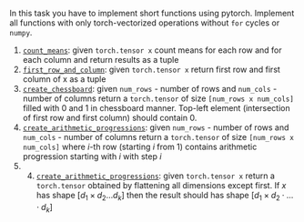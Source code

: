 In this task you have to implement short functions using pytorch. Implement all functions with only torch-vectorized operations without `for` cycles or `numpy`.

1. [`count_means`](course://PyTorchIntroduction/WorkingWithTensors/task.py:6): given `torch.tensor x` count means for each row and for each column and return results as a tuple
2. [`first_row_and_column`](course://PyTorchIntroduction/WorkingWithTensors/task.py:10): given `torch.tensor x` return first row and first column of x as a tuple
3. [`create_chessboard`](course://PyTorchIntroduction/WorkingWithTensors/task.py:14): given `num_rows` - number of rows and `num_cols` - number of columns return a `torch.tensor` of size `[num_rows x num_cols]` filled with $0$ and $1$ in chessboard manner. Top-left element (intersection of first row and first column) should contain $0$.
4. [`create_arithmetic_progressions`](course://PyTorchIntroduction/WorkingWithTensors/task.py:18): given `num_rows` - number of rows and `num_cols` - number of columns return a `torch.tensor` of size `[num_rows x num_cols]` where $i$-th row (starting $i$ from 1) contains arithmetic progression starting with $i$ with step $i$
5. 4. [`create_arithmetic_progressions`](course://PyTorchIntroduction/WorkingWithTensors/task.py:22): given `torch.tensor x` return a `torch.tensor` obtained by flattening all dimensions except first. If $x$ has shape $[d_1 \times d_2 \ldots d_k]$ then the result should has shape $[d_1 \times d_2 \cdot \ldots \cdot d_k]$

[//]: # ()
[//]: # (This is a task description file.)

[//]: # (Its content will be displayed to a learner)

[//]: # (in the **Task Description** window.)

[//]: # ()
[//]: # (It supports both Markdown and HTML.)

[//]: # (To toggle the format, you can rename **task.md**)

[//]: # (to **task.html**, or vice versa.)

[//]: # (The default task description format can be changed)

[//]: # (in **Preferences | Tools | Education**,)

[//]: # (but this will not affect any existing task description files.)

[//]: # ()
[//]: # (The following features are available in)

[//]: # (**task.md/task.html** which are specific to the JetBrains Academy plugin:)

[//]: # ()
[//]: # (- Hints can be added anywhere in the task text.)

[//]: # (  Type "hint" and press Tab.)

[//]: # (  Hints should be added to an empty line in the task text.)

[//]: # (  In hints you can use both HTML and Markdown.)

[//]: # (<div class="hint">)

[//]: # ()
[//]: # (Text of your hint)

[//]: # ()
[//]: # (</div>)

[//]: # ()
[//]: # (- You may need to refer your learners to a particular lesson,)

[//]: # (task, or file. To achieve this, you can use the in-course links.)

[//]: # (Specify the path using the `[link_text]&#40;course://lesson1/task1/file1&#41;` format.)

[//]: # ()
[//]: # (- You can insert shortcuts in the task description.)

[//]: # (While **task.html/task.md** is open, right-click anywhere)

[//]: # (on the **Editor** tab and choose the **Insert shortcut** option)

[//]: # (from the context menu.)

[//]: # (For example: &shortcut:FileStructurePopup;.)

[//]: # ()
[//]: # (- Insert the &percnt;`IDE_NAME`&percnt; macro,)

[//]: # (which will be replaced by the actual IDE name.)

[//]: # (For example, **%IDE_NAME%**.)

[//]: # ()
[//]: # (- Insert PSI elements, by using links like)

[//]: # (`[element_description]&#40;psi_element://link.to.element&#41;`.)

[//]: # (To get such a link, right-click the class or method)

[//]: # (and select **Copy Reference**.)

[//]: # (Then press &shortcut:EditorPaste; to insert the link where appropriate.)

[//]: # (For example, a [link to the "contains" method]&#40;psi_element://java.lang.String#contains&#41;.)

[//]: # ()
[//]: # (- You can add link to file using **full path** like this:)

[//]: # (  `[file_link]&#40;file://lesson1/task1/file.txt&#41;`.)